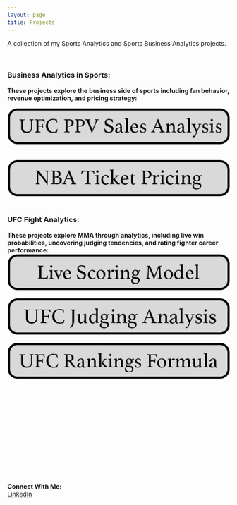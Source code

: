```yaml
---
layout: page
title: Projects
---
```

A collection of my Sports Analytics and Sports Business Analytics projects.

&nbsp;<br>

### Business Analytics in Sports:
**These projects explore the business side of sports including fan behavior, revenue optimization, and pricing strategy:** &nbsp;<br>

[![Image](/assets/images/ufc_ppv_analysis.png)](https://oconnellryan.github.io/ufc_ppv.html)  &nbsp;<br>

[![Image](/assets/images/nba_ticket_pricing.png)](https://oconnellryan.github.io/nba-ticket-pricing.html)  &nbsp;<br>


### UFC Fight Analytics:
**These projects explore MMA through analytics, including live win probabilities, uncovering judging tendencies, and rating fighter career performance:** &nbsp;<br>
[![Image](/assets/buttons/live_scoring_model.png)](https://oconnellryan.github.io/ufc-live-scoring.html)

[![Image](/assets/buttons/ufc_judging_analysis.png)](https://oconnellryan.github.io/ufc-judging-analysis.html)

[![Image](/assets/ufc/ufc_rankings_formula.png)](https://oconnellryan.github.io/ufc-rankings.html)
&nbsp;<br>
&nbsp;<br>
&nbsp;<br>
&nbsp;<br>
&nbsp;<br>
&nbsp;<br>
&nbsp;<br>
&nbsp;<br>
&nbsp;<br>
&nbsp;<br>
&nbsp;<br>

&nbsp;<br>

**Connect With Me:** &nbsp;<br>
[LinkedIn](https://www.linkedin.com/in/ryan-m-oconnell/)
